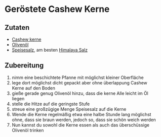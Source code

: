 # Geröstete Cashew Kerne

## Zutaten
- [Cashew kerne](../Rohstoffe/Hochwertige_Rohstoffe/Cashew.md)
- [Olivenöl](../Rohstoffe/Hochwertige_Rohstoffe/Olivenöl.md)
- [Speisesalz](../Rohstoffe/Hochwertige_Rohstoffe/Speisesalz.md), am besten [Himalaya Salz](../Wichtige_Nährstoffquellen/Lebensmittelkategorisierung_nach_Wertigkeit/Hochwertige_Lebensmittel.md#Himalaya%20Salz)

## Zubereitung
1. nimm eine beschichtete Pfanne mit möglichst kleiner Oberfläche
2. lege dort möglichst dicht gepackt aber ohne überlappung Cashew Kerne auf den Boden
3. gieße gerade genug Olivenöl hinzu, dass die kerne Alle leicht im Öl liegen
4. stelle die Hitze auf die geringste Stufe
5. streue eine großzügige Menge Speisesalz auf die Kerne
6. Wende die Kerne regelmäßig etwa eine halbe Stunde lang möglichst ohne, dass sie braun werden, jedoch so, dass sie schön weich werden
7. Nun kannst du sowohl die Kerne essen als auch das überschüssige Olivenöl trinken


